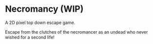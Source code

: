 <h1>Necromancy (WIP)</h1>

A 2D pixel top down escape game.


Escape from the clutches of the necromancer as an undead who never wished for a second life!
